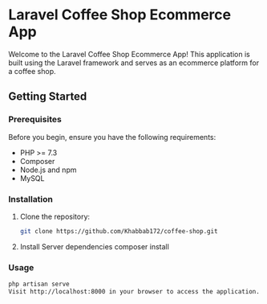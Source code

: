 # Laravel Coffee Shop Ecommerce App

Welcome to the Laravel Coffee Shop Ecommerce App! This application is built using the Laravel framework and serves as an ecommerce platform for a coffee shop.

## Getting Started

### Prerequisites

Before you begin, ensure you have the following requirements:

- PHP >= 7.3
- Composer
- Node.js and npm
- MySQL

### Installation

1. Clone the repository:

   ```bash
   git clone https://github.com/Khabbab172/coffee-shop.git
2. Install Server dependencies
   composer install

### Usage
   ```bash
   php artisan serve
Visit http://localhost:8000 in your browser to access the application.

